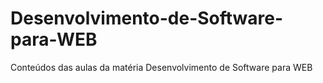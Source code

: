 # Desenvolvimento-de-Software-para-WEB
Conteúdos das aulas da matéria Desenvolvimento de Software para WEB
